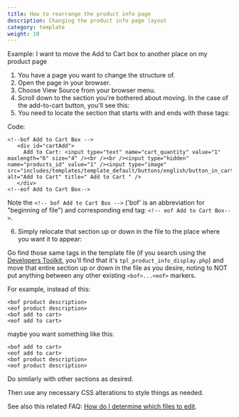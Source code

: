```yaml
---
title: How to rearrange the product info page 
description: Changing the product info page layout
category: template
weight: 10
---
```


Example: I want to move the Add to Cart box to another place on my product page 

1. You have a page you want to change the structure of.
2. Open the page in your browser.
3. Choose View Source from your browser menu.
4. Scroll down to the section you're bothered about moving. In the case of the add-to-cart button, you'll see this:
5. You need to locate the section that starts with and ends with these tags:

Code:
```
<!--bof Add to Cart Box -->
   <div id="cartAdd">
     Add to Cart: <input type="text" name="cart_quantity" value="1" maxlength="6" size="4" /><br /><br /><input type="hidden" name="products_id" value="1" /><input type="image" src="includes/templates/template_default/buttons/english/button_in_cart.gif" alt="Add to Cart" title=" Add to Cart " />  
   </div>
<!--eof Add to Cart Box-->
```

Note the `<!-- bof Add to Cart Box -->` ('bof' is an abbreviation for "beginning of file") and corresponding end tag: `<!-- eof Add to Cart Box-->`.

6. Simply relocate that section up or down in the file to the place where you want it to appear:

Go find those same tags in the template file (if you search using the [Developers Toolkit](/user/admin/developers_toolkit/), you'll find that it's `tpl_product_info_display.php`) and move that entire section up or down in the file as you desire, noting to NOT put anything between any other existing `<bof>...<eof>` markers.

For example, instead of this:

```
<bof product description>
<eof product description>
<bof add to cart>
<eof add to cart>
```
maybe you want something like this:

```
<bof add to cart>
<eof add to cart>
<bof product description>
<eof product description>
```

Do similarly with other sections as desired.

Then use any necessary CSS alterations to style things as needed.

See also this related FAQ: [How do I determine which files to edit](/user/new_user_topics/what_files/). 


